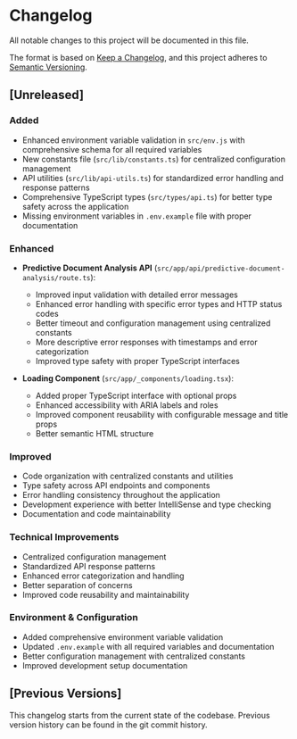 # Changelog

All notable changes to this project will be documented in this file.

The format is based on [Keep a Changelog](https://keepachangelog.com/en/1.0.0/),
and this project adheres to [Semantic Versioning](https://semver.org/spec/v2.0.0.html).

## [Unreleased]

### Added
- Enhanced environment variable validation in `src/env.js` with comprehensive schema for all required variables
- New constants file (`src/lib/constants.ts`) for centralized configuration management
- API utilities (`src/lib/api-utils.ts`) for standardized error handling and response patterns
- Comprehensive TypeScript types (`src/types/api.ts`) for better type safety across the application
- Missing environment variables in `.env.example` file with proper documentation

### Enhanced
- **Predictive Document Analysis API** (`src/app/api/predictive-document-analysis/route.ts`):
  - Improved input validation with detailed error messages
  - Enhanced error handling with specific error types and HTTP status codes
  - Better timeout and configuration management using centralized constants
  - More descriptive error responses with timestamps and error categorization
  - Improved type safety with proper TypeScript interfaces

- **Loading Component** (`src/app/_components/loading.tsx`):
  - Added proper TypeScript interface with optional props
  - Enhanced accessibility with ARIA labels and roles
  - Improved component reusability with configurable message and title props
  - Better semantic HTML structure

### Improved
- Code organization with centralized constants and utilities
- Type safety across API endpoints and components
- Error handling consistency throughout the application
- Development experience with better IntelliSense and type checking
- Documentation and code maintainability

### Technical Improvements
- Centralized configuration management
- Standardized API response patterns
- Enhanced error categorization and handling
- Better separation of concerns
- Improved code reusability and maintainability

### Environment & Configuration
- Added comprehensive environment variable validation
- Updated `.env.example` with all required variables and documentation
- Better configuration management with centralized constants
- Improved development setup documentation

## [Previous Versions]
This changelog starts from the current state of the codebase. Previous version history can be found in the git commit history.